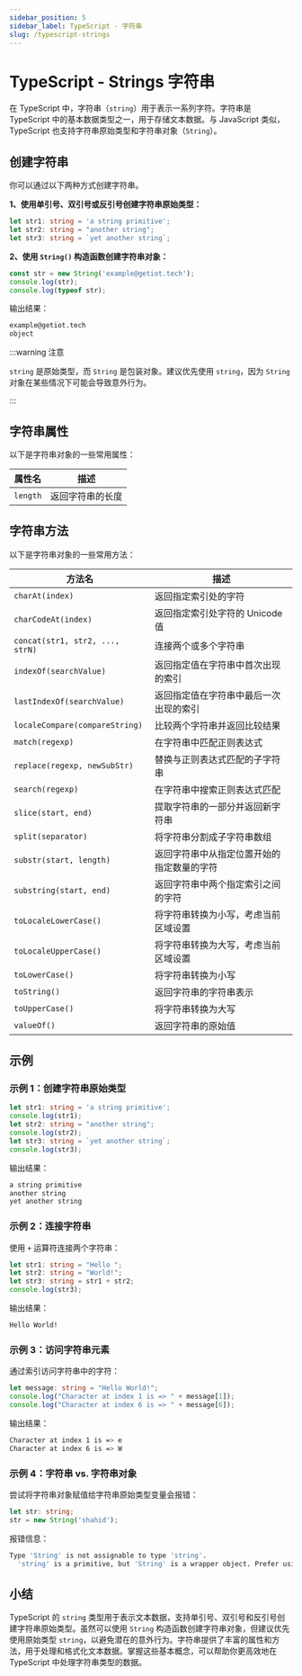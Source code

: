 ```yaml
---
sidebar_position: 5
sidebar_label: TypeScript - 字符串
slug: /typescript-strings
---
```


# TypeScript - Strings 字符串

在 TypeScript 中，字符串（`string`）用于表示一系列字符。字符串是 TypeScript 中的基本数据类型之一，用于存储文本数据。与 JavaScript 类似，TypeScript 也支持字符串原始类型和字符串对象（`String`）。



## 创建字符串

你可以通过以下两种方式创建字符串。

**1、使用单引号、双引号或反引号创建字符串原始类型：**

```typescript
let str1: string = 'a string primitive';
let str2: string = "another string";
let str3: string = `yet another string`;
```

**2、使用 `String()` 构造函数创建字符串对象：**

```typescript
const str = new String('example@getiot.tech');
console.log(str);
console.log(typeof str);
```

输出结果：

```bash
example@getiot.tech
object
```

:::warning 注意

`string` 是原始类型，而 `String` 是包装对象。建议优先使用 `string`，因为 `String` 对象在某些情况下可能会导致意外行为。

:::



## 字符串属性

以下是字符串对象的一些常用属性：

| 属性名   | 描述             |
| -------- | ---------------- |
| `length` | 返回字符串的长度 |



## 字符串方法

以下是字符串对象的一些常用方法：

| 方法名                          | 描述                                       |
| ------------------------------- | ------------------------------------------ |
| `charAt(index)`                 | 返回指定索引处的字符                       |
| `charCodeAt(index)`             | 返回指定索引处字符的 Unicode 值            |
| `concat(str1, str2, ..., strN)` | 连接两个或多个字符串                       |
| `indexOf(searchValue)`          | 返回指定值在字符串中首次出现的索引         |
| `lastIndexOf(searchValue)`      | 返回指定值在字符串中最后一次出现的索引     |
| `localeCompare(compareString)`  | 比较两个字符串并返回比较结果               |
| `match(regexp)`                 | 在字符串中匹配正则表达式                   |
| `replace(regexp, newSubStr)`    | 替换与正则表达式匹配的子字符串             |
| `search(regexp)`                | 在字符串中搜索正则表达式匹配               |
| `slice(start, end)`             | 提取字符串的一部分并返回新字符串           |
| `split(separator)`              | 将字符串分割成子字符串数组                 |
| `substr(start, length)`         | 返回字符串中从指定位置开始的指定数量的字符 |
| `substring(start, end)`         | 返回字符串中两个指定索引之间的字符         |
| `toLocaleLowerCase()`           | 将字符串转换为小写，考虑当前区域设置       |
| `toLocaleUpperCase()`           | 将字符串转换为大写，考虑当前区域设置       |
| `toLowerCase()`                 | 将字符串转换为小写                         |
| `toString()`                    | 返回字符串的字符串表示                     |
| `toUpperCase()`                 | 将字符串转换为大写                         |
| `valueOf()`                     | 返回字符串的原始值                         |



## 示例

### 示例 1：创建字符串原始类型

```typescript
let str1: string = 'a string primitive';
console.log(str1);
let str2: string = "another string";
console.log(str2);
let str3: string = `yet another string`;
console.log(str3);
```

输出结果：

```bash
a string primitive
another string
yet another string
```

### 示例 2：连接字符串

使用 `+` 运算符连接两个字符串：

```typescript
let str1: string = "Hello ";
let str2: string = "World!";
let str3: string = str1 + str2;
console.log(str3);
```

输出结果：

```bash
Hello World!
```

### 示例 3：访问字符串元素

通过索引访问字符串中的字符：

```typescript
let message: string = "Hello World!";
console.log("Character at index 1 is => " + message[1]);
console.log("Character at index 6 is => " + message[6]);
```

输出结果：

```bash
Character at index 1 is => e
Character at index 6 is => W
```

### 示例 4：字符串 vs. 字符串对象

尝试将字符串对象赋值给字符串原始类型变量会报错：

```typescript
let str: string;
str = new String('shahid');
```

报错信息：

```bash
Type 'String' is not assignable to type 'string'.
  'string' is a primitive, but 'String' is a wrapper object. Prefer using 'string' when possible.
```



## 小结

TypeScript 的 `string` 类型用于表示文本数据，支持单引号、双引号和反引号创建字符串原始类型。虽然可以使用 `String` 构造函数创建字符串对象，但建议优先使用原始类型 `string`，以避免潜在的意外行为。字符串提供了丰富的属性和方法，用于处理和格式化文本数据。掌握这些基本概念，可以帮助你更高效地在 TypeScript 中处理字符串类型的数据。
